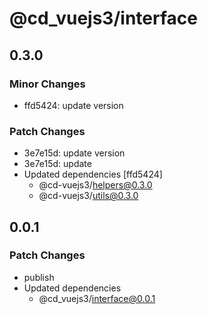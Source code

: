 # @cd_vuejs3/interface

## 0.3.0

### Minor Changes

- ffd5424: update version

### Patch Changes

- 3e7e15d: update version
- 3e7e15d: update
- Updated dependencies [ffd5424]
  - @cd-vuejs3/helpers@0.3.0
  - @cd-vuejs3/utils@0.3.0

## 0.0.1

### Patch Changes

- publish
- Updated dependencies
  - @cd_vuejs3/interface@0.0.1
